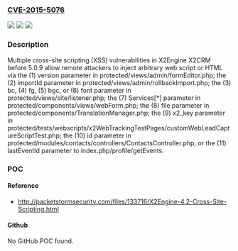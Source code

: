 ### [CVE-2015-5076](https://cve.mitre.org/cgi-bin/cvename.cgi?name=CVE-2015-5076)
![](https://img.shields.io/static/v1?label=Product&message=n%2Fa&color=blue)
![](https://img.shields.io/static/v1?label=Version&message=n%2Fa&color=blue)
![](https://img.shields.io/static/v1?label=Vulnerability&message=n%2Fa&color=brighgreen)

### Description

Multiple cross-site scripting (XSS) vulnerabilities in X2Engine X2CRM before 5.0.9 allow remote attackers to inject arbitrary web script or HTML via the (1) version parameter in protected/views/admin/formEditor.php; the (2) importId parameter in protected/views/admin/rollbackImport.php; the (3) bc, (4) fg, (5) bgc, or (6) font parameter in protected/views/site/listener.php; the (7) Services[*] parameter in protected/components/views/webForm.php; the (8) file parameter in protected/components/TranslationManager.php; the (9) x2_key parameter in protected/tests/webscripts/x2WebTrackingTestPages/customWebLeadCaptureScriptTest.php; the (10) id parameter in protected/modules/contacts/controllers/ContactsController.php; or the (11) lastEventId parameter to index.php/profile/getEvents.

### POC

#### Reference
- http://packetstormsecurity.com/files/133716/X2Engine-4.2-Cross-Site-Scripting.html

#### Github
No GitHub POC found.

